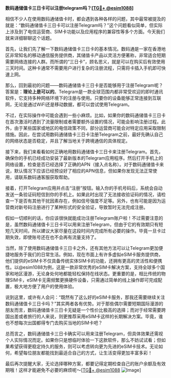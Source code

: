 **数码通储值卡三日卡可以注册telegram吗？[[TG💪+ @esim1088](https://t.me/s/esim1088)]**

相信不少人在使用数码通储值卡时，都会遇到各种各样的问题，其中最常被提及的就是：“数码通储值卡三日卡可以注册Telegram吗？”这个问题看似简单，但实际上涉及到了电信运营商、SIM卡功能以及应用程序的兼容性等多个方面。今天我们就来详细聊聊这个话题。

首先，让我们先了解一下数码通储值卡三日卡的基本情况。数码通是一家在香港地区非常知名的移动通信服务提供商，其储值卡产品以灵活方便著称，非常适合短期需要网络连接的人群。而所谓的“三日卡”，顾名思义，就是可以在购买后有效使用三天时间。这种卡通常不需要用户进行复杂的注册流程，只需将卡插入手机即可快速上网。

那么，回到最初的问题——数码通储值卡三日卡是否能够用于注册Telegram呢？答案是：**理论上是可以的**。Telegram是一款全球范围内都非常受欢迎的即时通讯软件，它支持多种网络环境下的注册与使用。只要你的设备能够正常连接到互联网，无论是通过WiFi还是移动数据，都可以尝试使用Telegram。

不过，在实际操作中可能会遇到一些小麻烦。比如，如果你的数码通储值卡三日卡在首次激活时遇到了流量限制或者需要额外设置的情况，可能会影响注册过程。此外，由于某些国家或地区的电信政策不同，部分运营商可能会对特定应用采取限制措施。因此，在尝试用数码通储值卡三日卡注册Telegram之前，最好先确认自己的网络状态是否稳定，并且了解当地关于跨境通信的具体规定。

接下来，我们来看看如何正确地用数码通储值卡三日卡来注册Telegram。首先，确保你的手机已经成功安装了最新版本的Telegram应用程序。然后打开手机上的网络设置，检查是否已经选择了正确的APN（接入点名称）。对于数码通储值卡来说，默认情况下应该已经预设好了相应的APN信息，但如果你发现无法正常使用，请联系数码通客服获取帮助。

接着，打开Telegram应用并点击“注册”按钮。输入你的手机号码后，系统会自动发送一条验证码短信到你的手机上。如果此时出现了无法接收验证码的情况，请检查一下是否有其他干扰因素存在，例如信号强度不足等。另外，也有可能是因为运营商对新号码注册进行了某种形式的安全验证，导致暂时无法完成注册。

假如一切顺利的话，你应该很快就能成功注册Telegram账户啦！不过需要注意的是，虽然数码通储值卡三日卡可以用来注册Telegram，但由于它的有效期只有短短几天时间，所以建议大家尽量在这段时间内完成所有必要的操作。毕竟一旦卡过期失效，即使账号还在也不会再有流量支持了。

当然，除了使用数码通储值卡三日卡之外，还有其他方法可以让Telegram更加便捷地服务于我们的日常生活。例如，现在市面上有许多虚拟eSIM卡服务提供商，他们提供的eSIM卡不仅具备传统实体SIM卡的功能，还拥有更高的灵活性和便携性。以@esim1088为例，这是一款非常优秀的eSIM卡解决方案，支持全球多个国家和地区漫游，无论身处何地都能轻松保持在线状态。更重要的是，相比传统的物理SIM卡，eSIM卡无需频繁更换硬件设备，只需通过简单的线上操作即可完成配置，极大地方便了用户的使用体验。

说到这里，或许有人会问：“既然有了这么好的eSIM卡服务，那我还需要继续关注数码通储值卡三日卡吗？”其实两者各有优势。对于那些偶尔需要短期国际漫游的朋友而言，数码通储值卡三日卡无疑是一个性价比极高的选择；而对于经常需要跨国出差或者旅行的人来说，则更推荐采用eSIM卡这样的长期解决方案。毕竟，谁也不想每次出国都得专门去购买当地的SIM卡吧？

总而言之，数码通储值卡三日卡确实可以用来注册Telegram，但具体效果还需视个人实际情况而定。如果你只是想临时体验一下这款软件，那么不妨试试看；但如果希望获得更稳定持久的服务，则可以考虑转向更为先进的eSIM卡技术。无论如何，希望每位朋友都能找到最适合自己的方式，让生活变得更加丰富多彩！

最后再次提醒大家，无论选择哪种方案，都要记得定期检查自己的账户余额及有效期哦！这样才能避免不必要的麻烦呢～[[TG💪+ @esim1088](https://t.me/s/esim1088) ![Image](https://i.postimg.cc/4NQfJmqS/Snipaste-2025-05-13-00-14-12.png)]